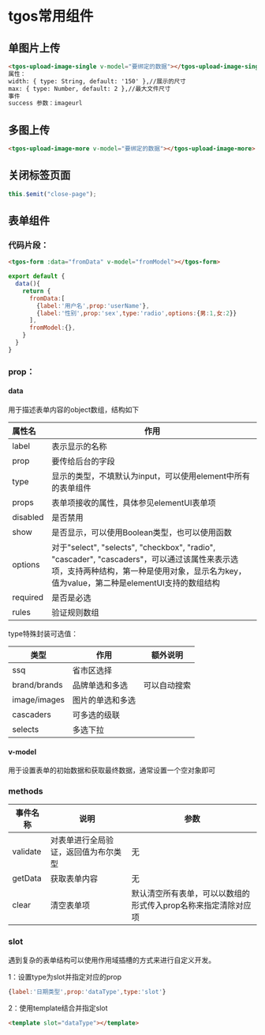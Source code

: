 # tgos常用组件

## 单图片上传

```html
<tgos-upload-image-single v-model="要绑定的数据"></tgos-upload-image-single>
属性：
width: { type: String, default: '150' },//展示的尺寸
max: { type: Number, default: 2 },//最大文件尺寸
事件
success 参数：imageurl
```

## 多图上传

```html
<tgos-upload-image-more v-model="要绑定的数据"></tgos-upload-image-more>
```

## 关闭标签页面

```javascript
this.$emit("close-page");
```

## 表单组件

### 代码片段：

```html
<tgos-form :data="fromData" v-model="fromModel"></tgos-form>
```

```javascript
export default {
  data(){
    return {
      fromData:[
        {label:'用户名',prop:'userName'},
        {label:'性别',prop:'sex',type:'radio',options:{男:1,女:2}}
      ],
      fromModel:{},
    }
  }
}
```

### prop：

#### data

用于描述表单内容的object数组，结构如下

| 属性名   | 作用                                                         |
| :------- | ------------------------------------------------------------ |
| label    | 表示显示的名称                                               |
| prop     | 要传给后台的字段                                             |
| type     | 显示的类型，不填默认为input，可以使用element中所有的表单组件 |
| props    | 表单项接收的属性，具体参见elementUI表单项                    |
| disabled | 是否禁用                                                     |
| show     | 是否显示，可以使用Boolean类型，也可以使用函数                |
| options  | 对于"select", "selects", "checkbox", "radio", "cascader", "cascaders"，可以通过该属性来表示选项，支持两种结构，第一种是使用对象，显示名为key，值为value，第二种是elementUI支持的数组结构 |
| required | 是否是必选                                                   |
| rules    | 验证规则数组                                                 |

type特殊封装可选值：

| 类型         | 作用             | 额外说明     |
| ------------ | ---------------- | ------------ |
| ssq          | 省市区选择       |              |
| brand/brands | 品牌单选和多选   | 可以自动搜索 |
| image/images | 图片的单选和多选 |              |
| cascaders    | 可多选的级联     |              |
| selects      | 多选下拉         |              |

#### v-model

用于设置表单的初始数据和获取最终数据，通常设置一个空对象即可

### methods

| 事件名称 | 说明                                 | 参数                                                         |
| -------- | ------------------------------------ | ------------------------------------------------------------ |
| validate | 对表单进行全局验证，返回值为布尔类型 | 无                                                           |
| getData  | 获取表单内容                         | 无                                                           |
| clear    | 清空表单项                           | 默认清空所有表单，可以以数组的形式传入prop名称来指定清除对应项 |

### slot

遇到复杂的表单结构可以使用作用域插槽的方式来进行自定义开发。

1：设置type为slot并指定对应的prop

~~~~javascript
{label:'日期类型',prop:'dataType',type:'slot'}
~~~~

2：使用template结合并指定slot

```html
<template slot="dataType"></template>
```

